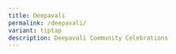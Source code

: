 ```yaml
---
title: Deepavali
permalink: /deepavali/
variant: tiptap
description: Deepavali Community Celebrations
---
```

